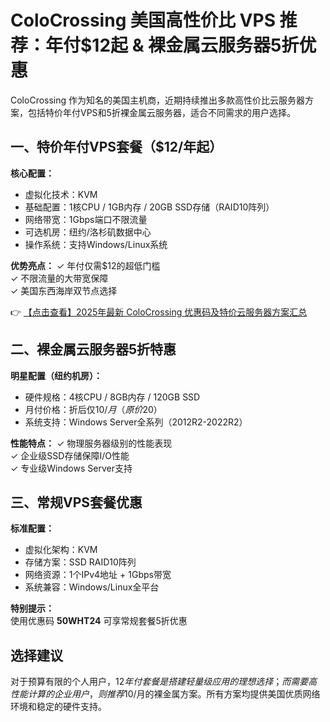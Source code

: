 # ColoCrossing 美国高性价比 VPS 推荐：年付$12起 & 裸金属云服务器5折优惠

ColoCrossing 作为知名的美国主机商，近期持续推出多款高性价比云服务器方案，包括特价年付VPS和5折裸金属云服务器，适合不同需求的用户选择。

## 一、特价年付VPS套餐（$12/年起）

**核心配置：**
- 虚拟化技术：KVM
- 基础配置：1核CPU / 1GB内存 / 20GB SSD存储（RAID10阵列）
- 网络带宽：1Gbps端口不限流量
- 可选机房：纽约/洛杉矶数据中心
- 操作系统：支持Windows/Linux系统

**优势亮点：**
✓ 年付仅需$12的超低门槛  
✓ 不限流量的大带宽保障  
✓ 美国东西海岸双节点选择  

👉 [【点击查看】2025年最新 ColoCrossing 优惠码及特价云服务器方案汇总](https://bit.ly/ColoCrossing)

## 二、裸金属云服务器5折特惠

**明星配置（纽约机房）：**
- 硬件规格：4核CPU / 8GB内存 / 120GB SSD
- 月付价格：折后仅$10/月（原价$20）
- 系统支持：Windows Server全系列（2012R2-2022R2）

**性能特点：**
✓ 物理服务器级别的性能表现  
✓ 企业级SSD存储保障I/O性能  
✓ 专业级Windows Server支持  

## 三、常规VPS套餐优惠

**标准配置：**
- 虚拟化架构：KVM
- 存储方案：SSD RAID10阵列
- 网络资源：1个IPv4地址 + 1Gbps带宽
- 系统兼容：Windows/Linux全平台

**特别提示：**  
使用优惠码 **50WHT24** 可享常规套餐5折优惠

## 选择建议

对于预算有限的个人用户，$12年付套餐是搭建轻量级应用的理想选择；而需要高性能计算的企业用户，则推荐$10/月的裸金属方案。所有方案均提供美国优质网络环境和稳定的硬件支持。